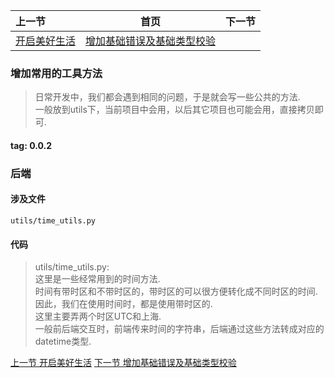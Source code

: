 | 上一节 | 首页 | 下一节 |
| :-----  | ---- | :-----  |
| [开启美好生活](https://github.com/bxxfighting/rurality/blob/master/how/to/do/1/1.md) | [增加基础错误及基础类型校验](https://github.com/bxxfighting/rurality/blob/master/how/to/do/1/3.md) |

### 增加常用的工具方法
> 日常开发中，我们都会遇到相同的问题，于是就会写一些公共的方法.  
> 一般放到utils下，当前项目中会用，以后其它项目也可能会用，直接拷贝即可.  

#### tag: 0.0.2

### 后端

#### 涉及文件
```
utils/time_utils.py
```

#### 代码
> utils/time_utils.py:  
> 这里是一些经常用到的时间方法.  
> 时间有带时区和不带时区的，带时区的可以很方便转化成不同时区的时间.  
> 因此，我们在使用时间时，都是使用带时区的.  
> 这里主要弄两个时区UTC和上海.  
> 一般前后端交互时，前端传来时间的字符串，后端通过这些方法转成对应的datetime类型.  

<a target="_blank" href="https://github.com/bxxfighting/rurality/blob/master/how/to/do/1/1.md">上一节 开启美好生活</a>    <a target="_blank" href="https://github.com/bxxfighting/rurality/blob/master/how/to/do/1/3.md">下一节 增加基础错误及基础类型校验</a>  
